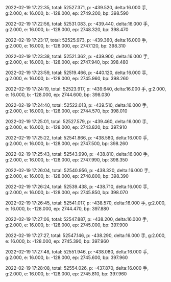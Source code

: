 2022-02-19 17:22:35, total: 52527.371, p: -439.520, delta:16.000 手, g:2.000, e: 16.000, b: -128.000, ep: 2749.200, bp: 398.590

2022-02-19 17:22:56, total: 52531.083, p: -439.440, delta:16.000 手, g:2.000, e: 16.000, b: -128.000, ep: 2748.320, bp: 398.470

2022-02-19 17:23:17, total: 52525.973, p: -439.360, delta:16.000 手, g:2.000, e: 16.000, b: -128.000, ep: 2747.120, bp: 398.310

2022-02-19 17:23:38, total: 52521.362, p: -439.900, delta:16.000 手, g:2.000, e: 16.000, b: -128.000, ep: 2747.940, bp: 398.480

2022-02-19 17:23:59, total: 52519.466, p: -440.120, delta:16.000 手, g:2.000, e: 16.000, b: -128.000, ep: 2745.960, bp: 398.260

2022-02-19 17:24:19, total: 52523.917, p: -439.640, delta:16.000 手, g:2.000, e: 16.000, b: -128.000, ep: 2744.600, bp: 398.030

2022-02-19 17:24:40, total: 52522.013, p: -439.510, delta:16.000 手, g:2.000, e: 16.000, b: -128.000, ep: 2744.570, bp: 398.010

2022-02-19 17:25:01, total: 52527.579, p: -439.460, delta:16.000 手, g:2.000, e: 16.000, b: -128.000, ep: 2743.820, bp: 397.910

2022-02-19 17:25:22, total: 52541.866, p: -438.580, delta:16.000 手, g:2.000, e: 16.000, b: -128.000, ep: 2747.500, bp: 398.260

2022-02-19 17:25:43, total: 52543.990, p: -438.810, delta:16.000 手, g:2.000, e: 16.000, b: -128.000, ep: 2747.990, bp: 398.350

2022-02-19 17:26:04, total: 52540.956, p: -438.320, delta:16.000 手, g:2.000, e: 16.000, b: -128.000, ep: 2748.800, bp: 398.390

2022-02-19 17:26:24, total: 52539.438, p: -438.710, delta:16.000 手, g:2.000, e: 16.000, b: -128.000, ep: 2745.850, bp: 398.070

2022-02-19 17:26:45, total: 52541.017, p: -438.570, delta:16.000 手, g:2.000, e: 16.000, b: -128.000, ep: 2744.470, bp: 397.880

2022-02-19 17:27:06, total: 52547.887, p: -438.200, delta:16.000 手, g:2.000, e: 16.000, b: -128.000, ep: 2745.000, bp: 397.900

2022-02-19 17:27:27, total: 52547.146, p: -438.290, delta:16.000 手, g:2.000, e: 16.000, b: -128.000, ep: 2745.390, bp: 397.960

2022-02-19 17:27:48, total: 52551.946, p: -438.080, delta:16.000 手, g:2.000, e: 16.000, b: -128.000, ep: 2745.600, bp: 397.960

2022-02-19 17:28:08, total: 52554.026, p: -437.870, delta:16.000 手, g:2.000, e: 16.000, b: -128.000, ep: 2745.810, bp: 397.960